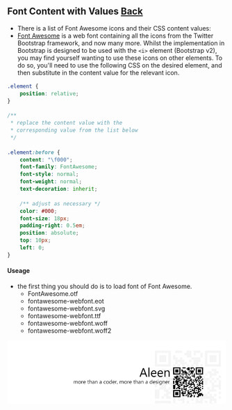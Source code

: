 ## Font Content with Values [**Back**](./../README.md)

- There is a list of Font Awesome icons and their CSS content values:
- [Font Awesome](http://fortawesome.github.com/Font-Awesome/) is a web font containing all the icons from the Twitter Bootstrap framework, and now many more. Whilst the implementation in Bootstrap is designed to be used with the `<i>` element (Bootstrap v2), you may find yourself wanting to use these icons on other elements. To do so, you'll need to use the following CSS on the desired element, and then substitute in the content value for the relevant icon.

```css
.element {
    position: relative;
}
 
/**
 * replace the content value with the
 * corresponding value from the list below
 */
 
.element:before {
    content: "\f000";
    font-family: FontAwesome;
    font-style: normal;
    font-weight: normal;
    text-decoration: inherit;

    /** adjust as necessary */
    color: #000;
    font-size: 18px;
    padding-right: 0.5em;
    position: absolute;
    top: 10px;
    left: 0;
}
```

#### Useage

- the first thing you should do is to load font of Font Awesome.
    - FontAwesome.otf
    - fontawesome-webfont.eot
    - fontawesome-webfont.svg
    - fontawesome-webfont.ttf
    - fontawesome-webfont.woff
    - fontawesome-webfont.woff2

<a href="http://aleen42.github.io/" target="_blank" ><img src="./../pic/tail.gif"></a>